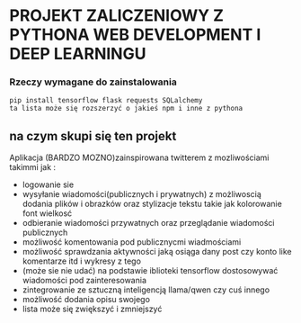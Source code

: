 # PROJEKT ZALICZENIOWY Z PYTHONA WEB DEVELOPMENT I DEEP LEARNINGU
### Rzeczy wymagane do zainstalowania
```
pip install tensorflow flask requests SQLalchemy
ta lista może się rozszerzyć o jakieś npm i inne z pythona
```
## na czym skupi się ten projekt 
Aplikacja (BARDZO MOZNO)zainspirowana twitterem z mozliwościami takimmi jak :

<ul>
  <li>logowanie sie</li>
  <li>wysyłanie wiadomości(publicznych i prywatnych) z możliwoscią dodania plików i obrazków oraz stylizacje tekstu takie jak kolorowanie font wielkosć</li>
  <li>odbieranie wiadomości przywatnych oraz przeglądanie wiadomości publicznych</li>
  <li>możliwość komentowania pod publicznycmi wiadmościami</li>
  <li>możliwość sprawdzania aktywności jaką osiąga dany post czy konto like komentarze itd i wykresy z tego</li>
  <li>(może sie nie udać) na podstawie iblioteki tensorflow dostosowywać wiadomości pod zainteresowania</li>
  <li>zintegrowanie ze sztuczną inteligencją llama/qwen czy cuś innego</li>
  <li>możliwość dodania opisu swojego</li>
  <li>lista może się zwiększyć i zmniejszyć</li>
</ul>